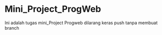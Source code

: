 # Mini_Project_ProgWeb
Ini adalah tugas mini_Project Progweb dilarang keras push tanpa membuat branch
